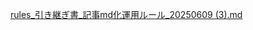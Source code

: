 [rules_引き継ぎ書_記事md化運用ルール_20250609 (3).md](https://github.com/user-attachments/files/20662437/rules_._.md._20250609.3.md)
